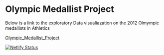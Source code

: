 # Olympic Medallist Project

Below is a link to the exploratory Data visualiazation on the 2012 Olmympic medallists in Athletics

[Olympic_Medallist_Project](https://olympic-medallist-visuals.netlify.app/)


[![Netlify Status](https://api.netlify.com/api/v1/badges/0c50f38e-c269-4567-ac4a-ea03fd3ba237/deploy-status)](https://app.netlify.com/sites/olympic-medallist-visuals/deploys)
